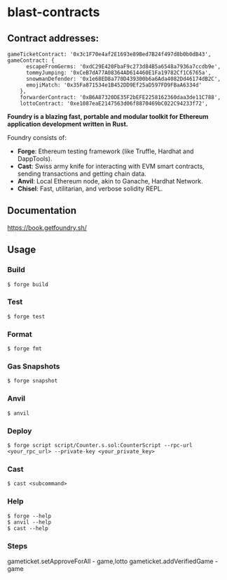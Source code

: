 # blast-contracts

## Contract addresses:
```code
gameTicketContract: '0x3c1F70e4af2E1693e89Bed7B24f497d8b0b0dB43',
gameContract: {
      escapeFromGerms: '0xdC29E420FbaF9c273d84B5a6548a7936a7ccdb9e',
      tommyJumping: '0xCeB7dA77A08364AD614460E1Fa19782Cf1C6765a',
      snowmanDefender: '0x1e68ED8a770D439300b6a6Ada4082Dd46174dB2C',
      emojiMatch: '0x35Fa871534e1B452DD9Ef25aD597FD9FBaA6334d'
    },
    forwarderContract: '0xB6A87320DE35F2bEFE2258162360daa3de11C788',
    lottoContract: '0xe1087eaE2147563d06f8870469bC022C94233f72',
```

**Foundry is a blazing fast, portable and modular toolkit for Ethereum application development written in Rust.**

Foundry consists of:

- **Forge**: Ethereum testing framework (like Truffle, Hardhat and DappTools).
- **Cast**: Swiss army knife for interacting with EVM smart contracts, sending transactions and getting chain data.
- **Anvil**: Local Ethereum node, akin to Ganache, Hardhat Network.
- **Chisel**: Fast, utilitarian, and verbose solidity REPL.

## Documentation

https://book.getfoundry.sh/

## Usage

### Build

```shell
$ forge build
```

### Test

```shell
$ forge test
```

### Format

```shell
$ forge fmt
```

### Gas Snapshots

```shell
$ forge snapshot
```

### Anvil

```shell
$ anvil
```

### Deploy

```shell
$ forge script script/Counter.s.sol:CounterScript --rpc-url <your_rpc_url> --private-key <your_private_key>
```

### Cast

```shell
$ cast <subcommand>
```

### Help

```shell
$ forge --help
$ anvil --help
$ cast --help
```

### Steps

gameticket.setApproveForAll - game,lotto
gameticket.addVerifiedGame - game
